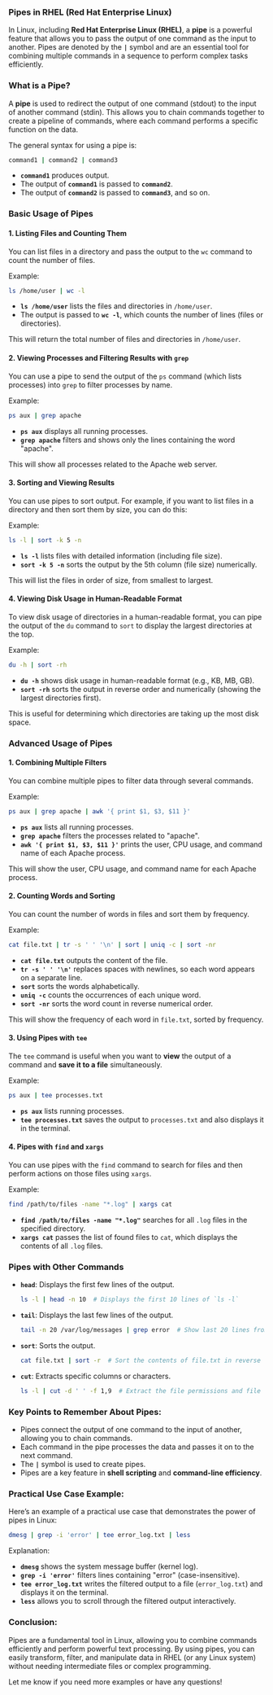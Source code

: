 ### **Pipes in RHEL (Red Hat Enterprise Linux)**

In Linux, including **Red Hat Enterprise Linux (RHEL)**, a **pipe** is a powerful feature that allows you to pass the output of one command as the input to another. Pipes are denoted by the **`|`** symbol and are an essential tool for combining multiple commands in a sequence to perform complex tasks efficiently.

### **What is a Pipe?**

A **pipe** is used to redirect the output of one command (stdout) to the input of another command (stdin). This allows you to chain commands together to create a pipeline of commands, where each command performs a specific function on the data.

The general syntax for using a pipe is:
```bash
command1 | command2 | command3
```

- **`command1`** produces output.
- The output of **`command1`** is passed to **`command2`**.
- The output of **`command2`** is passed to **`command3`**, and so on.

### **Basic Usage of Pipes**

#### 1. **Listing Files and Counting Them**
You can list files in a directory and pass the output to the `wc` command to count the number of files.

Example:
```bash
ls /home/user | wc -l
```
- **`ls /home/user`** lists the files and directories in `/home/user`.
- The output is passed to **`wc -l`**, which counts the number of lines (files or directories).
  
This will return the total number of files and directories in `/home/user`.

#### 2. **Viewing Processes and Filtering Results with `grep`**
You can use a pipe to send the output of the `ps` command (which lists processes) into `grep` to filter processes by name.

Example:
```bash
ps aux | grep apache
```
- **`ps aux`** displays all running processes.
- **`grep apache`** filters and shows only the lines containing the word "apache".

This will show all processes related to the Apache web server.

#### 3. **Sorting and Viewing Results**
You can use pipes to sort output. For example, if you want to list files in a directory and then sort them by size, you can do this:

Example:
```bash
ls -l | sort -k 5 -n
```
- **`ls -l`** lists files with detailed information (including file size).
- **`sort -k 5 -n`** sorts the output by the 5th column (file size) numerically.

This will list the files in order of size, from smallest to largest.

#### 4. **Viewing Disk Usage in Human-Readable Format**
To view disk usage of directories in a human-readable format, you can pipe the output of the `du` command to `sort` to display the largest directories at the top.

Example:
```bash
du -h | sort -rh
```
- **`du -h`** shows disk usage in human-readable format (e.g., KB, MB, GB).
- **`sort -rh`** sorts the output in reverse order and numerically (showing the largest directories first).

This is useful for determining which directories are taking up the most disk space.

### **Advanced Usage of Pipes**

#### 1. **Combining Multiple Filters**
You can combine multiple pipes to filter data through several commands.

Example:
```bash
ps aux | grep apache | awk '{ print $1, $3, $11 }'
```
- **`ps aux`** lists all running processes.
- **`grep apache`** filters the processes related to "apache".
- **`awk '{ print $1, $3, $11 }'`** prints the user, CPU usage, and command name of each Apache process.

This will show the user, CPU usage, and command name for each Apache process.

#### 2. **Counting Words and Sorting**
You can count the number of words in files and sort them by frequency.

Example:
```bash
cat file.txt | tr -s ' ' '\n' | sort | uniq -c | sort -nr
```
- **`cat file.txt`** outputs the content of the file.
- **`tr -s ' ' '\n'`** replaces spaces with newlines, so each word appears on a separate line.
- **`sort`** sorts the words alphabetically.
- **`uniq -c`** counts the occurrences of each unique word.
- **`sort -nr`** sorts the word count in reverse numerical order.

This will show the frequency of each word in `file.txt`, sorted by frequency.

#### 3. **Using Pipes with `tee`**
The `tee` command is useful when you want to **view** the output of a command and **save it to a file** simultaneously.

Example:
```bash
ps aux | tee processes.txt
```
- **`ps aux`** lists running processes.
- **`tee processes.txt`** saves the output to `processes.txt` and also displays it in the terminal.

#### 4. **Pipes with `find` and `xargs`**
You can use pipes with the `find` command to search for files and then perform actions on those files using `xargs`.

Example:
```bash
find /path/to/files -name "*.log" | xargs cat
```
- **`find /path/to/files -name "*.log"`** searches for all `.log` files in the specified directory.
- **`xargs cat`** passes the list of found files to `cat`, which displays the contents of all `.log` files.

### **Pipes with Other Commands**

- **`head`**: Displays the first few lines of the output.
    ```bash
    ls -l | head -n 10  # Displays the first 10 lines of `ls -l`
    ```

- **`tail`**: Displays the last few lines of the output.
    ```bash
    tail -n 20 /var/log/messages | grep error  # Show last 20 lines from the log file and filter for errors
    ```

- **`sort`**: Sorts the output.
    ```bash
    cat file.txt | sort -r  # Sort the contents of file.txt in reverse order
    ```

- **`cut`**: Extracts specific columns or characters.
    ```bash
    ls -l | cut -d ' ' -f 1,9  # Extract the file permissions and file names from the `ls -l` output
    ```

### **Key Points to Remember About Pipes:**

- Pipes connect the output of one command to the input of another, allowing you to chain commands.
- Each command in the pipe processes the data and passes it on to the next command.
- The **`|`** symbol is used to create pipes.
- Pipes are a key feature in **shell scripting** and **command-line efficiency**.

### **Practical Use Case Example:**

Here’s an example of a practical use case that demonstrates the power of pipes in Linux:

```bash
dmesg | grep -i 'error' | tee error_log.txt | less
```
Explanation:
- **`dmesg`** shows the system message buffer (kernel log).
- **`grep -i 'error'`** filters lines containing "error" (case-insensitive).
- **`tee error_log.txt`** writes the filtered output to a file (`error_log.txt`) and displays it on the terminal.
- **`less`** allows you to scroll through the filtered output interactively.

### **Conclusion:**

Pipes are a fundamental tool in Linux, allowing you to combine commands efficiently and perform powerful text processing. By using pipes, you can easily transform, filter, and manipulate data in RHEL (or any Linux system) without needing intermediate files or complex programming.

Let me know if you need more examples or have any questions!
